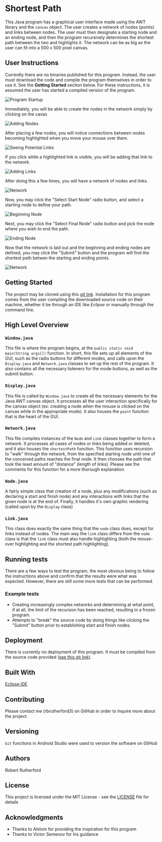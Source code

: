 # Shortest Path

This Java program has a graphical user interface made using the AWT library and the `canvas` object.  The user creates a network of nodes (points) and links between nodes.  The user must then designate a starting node and an ending node, and then the program recursively determines the shortest path between the two and highlights it.  The network can be as big as the user can fit into a 500 x 500 pixel canvas.

## User Instructions

Currently there are no binaries published for this program.  Instead, the user must download the code and compile the program themselves in order to use it.  See the **Getting Started** section below.  For these instructions, it is assumed the user has started a compiled version of the program.

![Program Startup](screenshots/screen_shot_startup.gif)

Immediately, you will be able to create the nodes in the network simply by clicking on the cavas

![Adding Nodes](screenshots/screen_shot_nodes.gif)

After placing a few nodes, you will notice connections between nodes becoming highlighted when you move your mouse over them.

![Seeing Potential Links](screenshots/screen_shot_potential_link.gif)

If you click while a highlighted link is visible, you will be adding that link to the network.

![Adding Links](screenshots/screen_shot_link.gif)

After doing this a few times, you will have a network of nodes and links.

![Network](screenshots/screen_shot_network.gif)

Now, you may click the "Select Start Node" radio button, and select a starting node to define your path.

![Beginning Node](screenshots/screen_shot_path_beginning.gif)

Next, you may click the "Select Final Node" radio button and pick the node where you wish to end the path.

![Ending Node](screenshots/screen_shot_path_ending.gif)

Now that the network is laid out and the beginning and ending nodes are defined, you may click the "Submit" button and the program will find the shortest path betwen the starting and ending points.

![Network](screenshots/screen_shot_shortest_path.gif)

## Getting Started

The project may be cloned using this [git link](https://github.com/rbrutherford3/Shortest-Path.git).  Installation for this program comes from the user compiling the downloaded source code on their machine, whether it be through an IDE like *Eclipse* or manually through the command line.

## High Level Overview

### `Window.java`

This file is where the program begins, at the `public static void main(String args[])` function.  In short, this file sets up all elements of the GUI, such as the radio buttons for different modes, and calls upon the `Display.java` and `Network.java` classes to set up the rest of the program.  It also contains all the necessary listeners for the mode buttons, as well as the submit button.

### `Display.java`

This file is called by `Window.java` to create all the necessary elements for the Java AWT canvas object.  It processes all the user interaction specifically for the canvas object (ex: creating a node when the mouse is clicked on the canvas while in the appropriate mode).  It also houses the `paint` function that is the heart of the GUI.

### `Network.java`

This file compiles instances of the `Node` and `Link` classes together to form a network.  It processes all cases of nodes or links being added or deleted, and it also houses the `shortestPath` function.  This function uses recursion to "walk" through the network, from the specified starting node until one of the conceived paths reaches the final node.  It then chooses the path that took the least amount of "distance" (length of links).  Please see the comments for this function for a more thorough explanation.

### `Node.java`

A fairly simple class that creation of a node, plus any modifications (such as declaring a start and finish node) and any interactions with links that the given node is at the end of.  Finally, it handles it's own graphic rendering (called upon by the `Display` class)

### `Link.java`

This class does exactly the same thing that the `node` class does, except for links instead of nodes.  The main way the `link` class differs from the `node` class is that the `link` class must also handle highlighting (both the mouse-over highlighting and the shortest path highlighting).

## Running tests

There are a few ways to test the program, the most obvious being to follow the instructions above and confirm that the results were what was expected.  However, there are still some more tests that can be performed.

### Example tests

* Creating increasingly complex networks and determining at what point, if at all, the limit of the recursion has been reached, resulting in a frozen program.
* Attempts to "break" the source code by doing things like clicking the "Submit" button prior to establishing start and finish nodes.

## Deployment

There is currently no deployment of this program.  It must be compiled from the source code provided ([see this git link](https://github.com/rbrutherford3/Shortest-Path.git)).

## Built With

[Eclipse IDE](https://www.eclipse.org/eclipseide/)

## Contributing

Please contact me (rbrutherford3) on GitHub in order to inquire more about the project.

## Versioning

`Git` functions in Android Studio were used to version the software on *GitHub*

## Authors

Robert Rutherford

## License

This project is licensed under the MIT License - see the [LICENSE](../LICENSE) file for details

## Acknowledgments

* Thanks to Alstom for providing the inspiration for this program
* Thanks to Victor Semenov for his guidance
